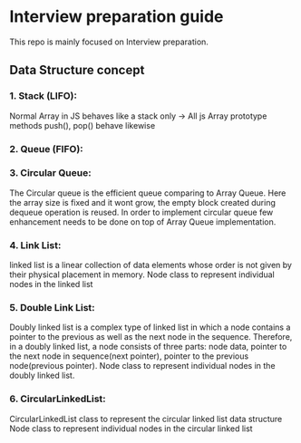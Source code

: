# Interview preparation guide
This repo is mainly focused on Interview preparation.

## Data Structure concept

### 1. Stack (LIFO):
Normal Array in JS behaves like a stack only -> All js Array prototype methods push(), pop() behave likewise

### 2. Queue (FIFO):


###  3. Circular Queue:

The Circular queue is the efficient queue comparing to Array Queue.
Here the array size is fixed and it wont grow, the empty block created during dequeue operation is reused.
In order to implement circular queue few enhancement needs to be done on top of Array Queue implementation.

### 4. Link List:

linked list is a linear collection of data elements whose order is not given by their physical placement in memory.
Node class to represent individual nodes in the linked list

### 5. Double Link List:

Doubly linked list is a complex type of linked list in which a node contains a pointer to the previous as well as the next node in the sequence.
Therefore, in a doubly linked list, a node consists of three parts: node data, pointer to the next node in sequence(next pointer), pointer to the previous node(previous pointer).
Node class to represent individual nodes in the doubly linked list.

### 6.  CircularLinkedList:

CircularLinkedList class to represent the circular linked list data structure
Node class to represent individual nodes in the circular linked list
